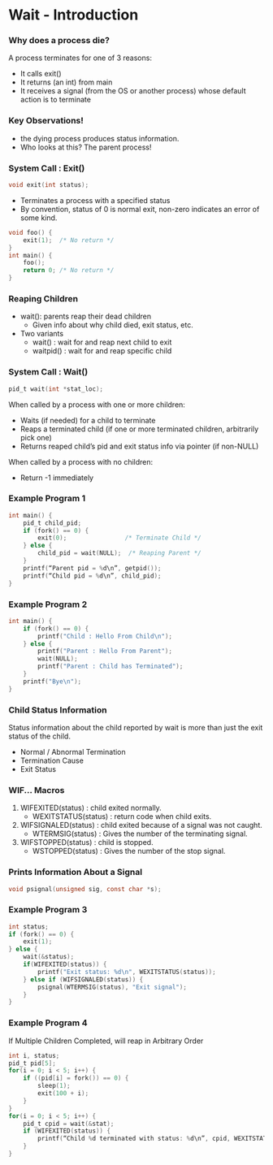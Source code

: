 # Wait - Introduction
### Why does a process die?
A process terminates for one of 3 reasons:
  - It calls exit()
  - It returns (an int) from main
  - It receives a signal (from the OS or another process) whose default action is to terminate

### Key Observations!
  - the dying process produces status information.
  - Who looks at this? The parent process!

### System Call : Exit()
```c
void exit(int status);
```
  - Terminates a process with a specified status
  - By convention, status of 0 is normal exit, non-zero indicates an error of some kind.
```c
void foo() {
    exit(1);  /* No return */
}
int main() {
    foo(); 
    return 0; /* No return */
}
```

### Reaping Children
  - wait(): parents reap their dead children
    - Given info about why child died, exit status, etc.
  - Two variants
    - wait()    : wait for and reap next child to exit
    - waitpid() : wait for and reap specific child

### System Call : Wait()
```c
pid_t wait(int *stat_loc);
```
When called by a process with one or more children:
- Waits (if needed) for a child to terminate
- Reaps a terminated child (if one or more terminated children, arbitrarily
pick one)
- Returns reaped child’s pid and exit status info via pointer (if
non-NULL)

When called by a process with no children:
- Return -1 immediately

### Example Program 1
```c
int main() {
    pid_t child_pid;
    if (fork() == 0) {
        exit(0);                /* Terminate Child */
    } else {
        child_pid = wait(NULL);  /* Reaping Parent */
    }
    printf(“Parent pid = %d\n”, getpid());
    printf(“Child pid = %d\n”, child_pid);
}
```

### Example Program 2
```c
int main() {
    if (fork() == 0) {
        printf("Child : Hello From Child\n");
    } else {
        printf("Parent : Hello From Parent");
        wait(NULL);
        printf("Parent : Child has Terminated");
    }
    printf("Bye\n");
}
```

### Child Status Information
Status information about the child reported by wait is more than just the exit status of the child.
- Normal / Abnormal Termination
- Termination Cause
- Exit Status

### WIF... Macros
1. WIFEXITED(status) : child exited normally.
    - WEXITSTATUS(status) : return code when child exits.
2. WIFSIGNALED(status) : child exited because of a signal was not caught.
    - WTERMSIG(status) : Gives the number of the terminating signal.
3. WIFSTOPPED(status) : child is stopped.
    - WSTOPPED(status) : Gives the number of the stop signal.

### Prints Information About a Signal
```c
void psignal(unsigned sig, const char *s);     
```
### Example Program 3
```c
int status;
if (fork() == 0) {
    exit(1);
} else {
    wait(&status);
    if(WIFEXITED(status)) {
        printf("Exit status: %d\n", WEXITSTATUS(status));
    } else if (WIFSIGNALED(status)) {
        psignal(WTERMSIG(status), "Exit signal");   
    }
}
```
### Example Program 4
If Multiple Children Completed, will reap in Arbitrary Order
```c
int i, status;
pid_t pid[5];
for(i = 0; i < 5; i++) {
    if ((pid[i] = fork()) == 0) {
        sleep(1);
        exit(100 + i);
    }
}
for(i = 0; i < 5; i++) {
    pid_t cpid = wait(&stat);
    if (WIFEXITED(status)) {
        printf(“Child %d terminated with status: %d\n”, cpid, WEXITSTATUS(status));
    }
}
```












###
###
###
###

